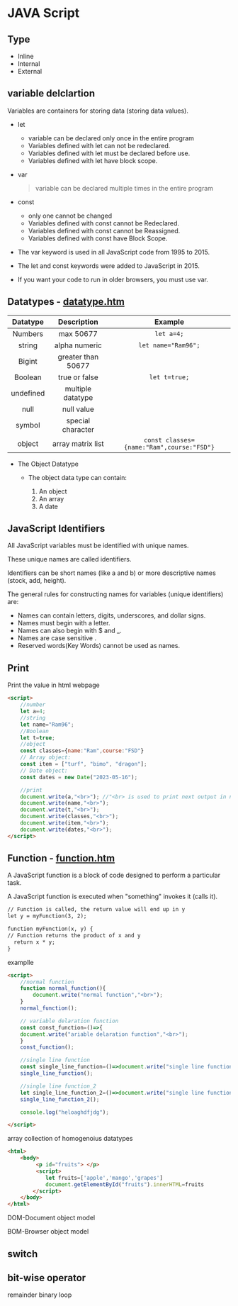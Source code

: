 # JAVA Script

## Type
- Inline
- Internal
- External


## variable delclartion
Variables are containers for storing data (storing data values).
- let 
    - variable can be declared only once in the entire program
    - Variables defined with let can not be redeclared.
    - Variables defined with let must be declared before use.
    - Variables defined with let have block scope.
- var
    > variable can be declared multiple times in the entire program
- const 
    - only one cannot be changed
    - Variables defined with const cannot be Redeclared.
    - Variables defined with const cannot be Reassigned.
    - Variables defined with const have Block Scope.

- The var keyword is used in all JavaScript code from 1995 to 2015.
- The let and const keywords were added to JavaScript in 2015.
- If you want your code to run in older browsers, you must use var.

## Datatypes - [datatype.htm](./datatype.htm)

| Datatype | Description| Example |
|:----------:|:----------:|:----------:|
| Numbers |max 50677|```let a=4;```|
| string |  alpha numeric  | ```let name="Ram96";```|
| Bigint| greater than 50677||
| Boolean | true or false |```let t=true;```  |
| undefined | multiple datatype| |
| null | null value | |
| symbol | special character||
| object | array matrix list |  ```const classes={name:"Ram",course:"FSD"}```  |

- The Object Datatype

    - The object data type can contain:

        1. An object
        2. An array
        3. A date



## JavaScript Identifiers

All JavaScript variables must be identified with unique names.

These unique names are called identifiers.

Identifiers can be short names (like a and b) or more descriptive names (stock, add, height).

The general rules for constructing names for variables (unique identifiers) are:

- Names can contain letters, digits, underscores, and dollar signs.
- Names must begin with a letter.
- Names can also begin with $ and _.
- Names are case sensitive .
- Reserved words(Key Words) cannot be used as names.

## Print
Print the value in html webpage 

```html
<script>
    //number
    let a=4;
    //string
    let name="Ram96";
    //Boolean
    let t=true;
    //object
    const classes={name:"Ram",course:"FSD"}
    // Array object:
    const item = ["turf", "bimo", "dragon"];
    // Date object:
    const dates = new Date("2023-05-16");

    //print
    document.write(a,"<br>"); //"<br> is used to print next output in next line below equalvant to "/n" in python
    document.write(name,"<br>");
    document.write(t,"<br>"); 
    document.write(classes,"<br>"); 
    document.write(item,"<br>");
    document.write(dates,"<br>");
</script>

```

## Function - [function.htm](./function.htm)
A JavaScript function is a block of code designed to perform a particular task.

A JavaScript function is executed when "something" invokes it (calls it).

```html
// Function is called, the return value will end up in y
let y = myFunction(3, 2);

function myFunction(x, y) {
// Function returns the product of x and y
  return x * y;
}
```

examplle
```html
<script>
    //normal function
    function normal_function(){
        document.write("normal function","<br>");
    }
    normal_function();

    // variable delaration function
    const const_function=()=>{
    document.write("ariable delaration function","<br>");
    }
    const_function();

    //single line function
    const single_line_function=()=>document.write("single line function","<br>");
    single_line_function();

    //single line function_2
    let single_line_function_2=()=>document.write("single line function let","<br>");
    single_line_function_2();

    console.log("heloaghdfjdg");

</script>

```
array
collection of homogenoius datatypes

```html
<html>
    <body>
         <p id="fruits"> </p>
         <script>
            let fruits=['apple','mango','grapes']
            document.getElementById("fruits").innerHTML=fruits
        </script>    
    </body>
</html>
```
DOM-Document object model

BOM-Browser object model

## switch
## bit-wise operator
 
remainder binary loop




